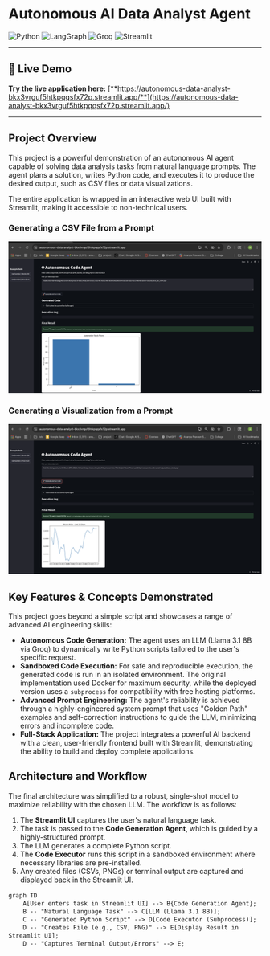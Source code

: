 # Autonomous AI Data Analyst Agent

![Python](https://img.shields.io/badge/Python-3.11-3776AB?style=for-the-badge&logo=python)
![LangGraph](https://img.shields.io/badge/LangChain-LangGraph-f29f05?style=for-the-badge)
![Groq](https://img.shields.io/badge/Groq-Llama_3-FF6E00?style=for-the-badge)
![Streamlit](https://img.shields.io/badge/Streamlit-FF4B4B?style=for-the-badge&logo=streamlit)

---

## 🚀 Live Demo

**Try the live application here:** [**https://autonomous-data-analyst-bkx3vrguf5htkpqqsfx72p.streamlit.app/**](https://autonomous-data-analyst-bkx3vrguf5htkpqqsfx72p.streamlit.app/)

---

## Project Overview

This project is a powerful demonstration of an autonomous AI agent capable of solving data analysis tasks from natural language prompts. The agent plans a solution, writes Python code, and executes it to produce the desired output, such as CSV files or data visualizations.

The entire application is wrapped in an interactive web UI built with Streamlit, making it accessible to non-technical users.

### Generating a CSV File from a Prompt
![Generating a CSV from a prompt](demo-csv.png)

### Generating a Visualization from a Prompt
![Generating a visualization from a prompt](demo-chart.png)

## Key Features & Concepts Demonstrated

This project goes beyond a simple script and showcases a range of advanced AI engineering skills:

*   **Autonomous Code Generation:** The agent uses an LLM (Llama 3.1 8B via Groq) to dynamically write Python scripts tailored to the user's specific request.
*   **Sandboxed Code Execution:** For safe and reproducible execution, the generated code is run in an isolated environment. The original implementation used Docker for maximum security, while the deployed version uses a `subprocess` for compatibility with free hosting platforms.
*   **Advanced Prompt Engineering:** The agent's reliability is achieved through a highly-engineered system prompt that uses "Golden Path" examples and self-correction instructions to guide the LLM, minimizing errors and incomplete code.
*   **Full-Stack Application:** The project integrates a powerful AI backend with a clean, user-friendly frontend built with Streamlit, demonstrating the ability to build and deploy complete applications.

## Architecture and Workflow

The final architecture was simplified to a robust, single-shot model to maximize reliability with the chosen LLM. The workflow is as follows:

1.  The **Streamlit UI** captures the user's natural language task.
2.  The task is passed to the **Code Generation Agent**, which is guided by a highly-structured prompt.
3.  The LLM generates a complete Python script.
4.  The **Code Executor** runs this script in a sandboxed environment where necessary libraries are pre-installed.
5.  Any created files (CSVs, PNGs) or terminal output are captured and displayed back in the Streamlit UI.

```mermaid
graph TD
    A[User enters task in Streamlit UI] --> B{Code Generation Agent};
    B -- "Natural Language Task" --> C[LLM (Llama 3.1 8B)];
    C -- "Generated Python Script" --> D[Code Executor (Subprocess)];
    D -- "Creates File (e.g., CSV, PNG)" --> E[Display Result in Streamlit UI];
    D -- "Captures Terminal Output/Errors" --> E;
```
